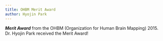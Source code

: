 ```yaml
---
title: OHBM Merit Award
author: Hyojin Park
---
```

***Merit Award*** from the OHBM (Organization for Human Brain Mapping) 2015. <br>
Dr. Hyojin Park received the Merit Award! 
